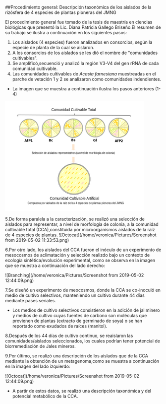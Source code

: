 ##Procedimiento general: Descripción taxonómica de los aislados de la rizósfera de 4 especies de plantas pioneras del JMNG

El procedimiento general fue tomado de la tesis de maestría en ciencias biológicas que presentó la Lic. Diana Patricia Gallego Briseño.El resumen de su trabajo se ilustra a continuación en los siguientes pasos:

1. Los aislados (4 especies) fueron analizados en consorcios, según la especie de planta de la cual se aislaron.
2. A los consorcios de los aislados se les dió el nombre de "comunidades cultivables".
3. Se amplificó,secuenció y analizó la región V3-V4 del gen rRNA de cada comunidad cultivable.
4. Las comunidades cultivables de _Acasia farnesiana_ muestreadas en el parche de vetación 1 y 2 se analizaron como comunidades indendientes.

* La imagen que se muestra a continuación ilustra los pasos anteriores (1-4)

![Octocat](PG1.png)

5.De forma paralela a la caracterización, se realizó una selección de aislados para representar, a nivel de morfología de colonia, a la comunidad cultivable total (CCA),constituida por microorganismos aislados de la raíz de 4 especies de plantas.
![Octocat](/home/veronica/Pictures/Screenshot from 2019-05-02 11:33:53.png)

6.Por otro lado, los aislados del CCA fueron el inóculo de un experimento de mesocosmos de aclimatación y selección realizdo bajo un contexto de ecología sintética/evolución experimental, como se observa en la imagen que se muestra a continuación del lado derecho:

![Branching](/home/veronica/Pictures/Screenshot from 2019-05-02 12:44:09.png)

7.Se diseñó un experimento de meocosmos, donde la CCA se co-inoculó en medio de cultivo selectivos, manteniendo un cultivo durante 44 días mediante pases seriales.
* Los medios de cultivo selectivos consistieron en la adición de jal minero y medios de cultivo cuyas fuentes de carbono son moléculas que provienen de plantas (extracto de germinado de soya) o se han reportado como exudados de raíces (manitol).

8.Después de los 44 días de cultivo continuo, se reaislaron las comunidades/aislados seleccionados, los cuales podrían tener potencial de biorremediación de Jales mineros.

9.Por último, se realizó una descripción de los aislados que de la CCA mediante la obtención de un metagenoma,como se muestra a continuación en la imagen del lado izquierdo:

![Octocat](/home/veronica/Pictures/Screenshot from 2019-05-02 12:44:09.png)

* A partir de estos datos, se realizó una descripción taxonómica y del potencial metabólico de la CCA.

